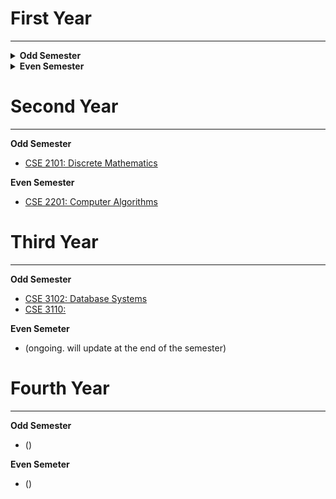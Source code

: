 # **First Year**
---
<details>
  <summary><b>Odd Semester</b></summary>
</details>

<details>
<summary><b>Even Semester</b></summary>

* [CSE 1201: Data Structures](../1-2/CSE%201201)
* [CSE 1203: Object Oriented Programming](../1-2/CSE%201202)
</details>


# **Second Year**
---
**Odd Semester**
* [CSE 2101: Discrete Mathematics](https://github.com/rmShoeb/CodesOfUniversityCourses/tree/master/SecondYearOddSemester/CSE%202101:%20Discrete%20Mathematics)


**Even Semester**
* [CSE 2201: Computer Algorithms](https://github.com/rmShoeb/CodesOfUniversityCourses/tree/master/SecondYearEvenSemester/CSE2201:%20Computer%20Algorithms)


# **Third Year**
---
**Odd Semester**
* [CSE 3102: Database Systems](https://github.com/rmShoeb/CodesOfUniversityCourses/tree/master/ThirdYearOddSemester/CSE3102)
* [CSE 3110:](https://github.com/rmShoeb/CodesOfUniversityCourses/tree/master/ThirdYearOddSemester/CSE3110)

**Even Semeter**
* (ongoing. will update at the end of the semester)


# **Fourth Year**
---
**Odd Semester**
* ()

**Even Semeter**
* ()
